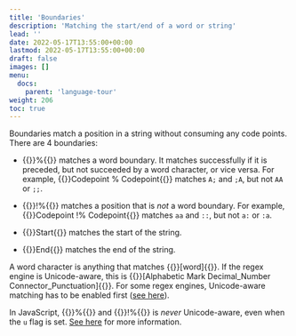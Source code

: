 ```yaml
---
title: 'Boundaries'
description: 'Matching the start/end of a word or string'
lead: ''
date: 2022-05-17T13:55:00+00:00
lastmod: 2022-05-17T13:55:00+00:00
draft: false
images: []
menu:
  docs:
    parent: 'language-tour'
weight: 206
toc: true
---
```


Boundaries match a position in a string without consuming any code points. There are 4 boundaries:

- {{<po>}}%{{</po>}} matches a word boundary. It matches successfully if it is preceded,
  but not succeeded by a word character, or vice versa. For example,
  {{<po>}}Codepoint % Codepoint{{</po>}} matches `A;` and `;A`, but not `AA` or `;;`.

- {{<po>}}!%{{</po>}} matches a position that is _not_ a word boundary. For example,
  {{<po>}}Codepoint !% Codepoint{{</po>}} matches `aa` and `::`, but not `a:` or `:a`.

- {{<po>}}Start{{</po>}} matches the start of the string.

- {{<po>}}End{{</po>}} matches the end of the string.

A word character is anything that matches {{<po>}}[word]{{</po>}}. If the regex engine is
Unicode-aware, this is {{<po>}}[Alphabetic Mark Decimal_Number Connector_Punctuation]{{</po>}}.
For some regex engines, Unicode-aware matching has to be enabled first
([see here](../../get-started/enable-unicode)).

In JavaScript, {{<po>}}%{{</po>}} and {{<po>}}!%{{</po>}} is _never_ Unicode-aware, even when
the `u` flag is set. [See here](../../get-started/enable-unicode#javascript) for more information.
